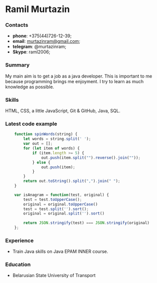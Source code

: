# Ramil Murtazin
### Contacts
- **phone**: +375(44)726-12-39;
- **email**: murtazinram@gmail.com;
- **telegram**: @murtazinram;
- **Skype**: raml2006;

### Summary
My main aim is to get a job as a java developer. This is important to me because programming brings me enjoyment. I try to learn as much knowledge as possible.

### Skills
HTML, CSS, a little JavaScript, Git & GitHub, Java, SQL.

### Latest code example
```javascript
    function spinWords(string) {
        let words = string.split(' ');
        var out = [];
        for (let item of words) {
            if (item.length >= 5) {
                out.push(item.split("").reverse().join(""));
            } else {
                out.push(item);
            }
        }
        return out.toString().split(",").join(" ");
    }  

    var isAnagram = function(test, original) {
        test = test.toUpperCase();
        original = original.toUpperCase()
        test = test.split('').sort();
        original = original.split('').sort()
      
        return JSON.stringify(test) === JSON.stringify(original)
    };
```
### Experience
- Train Java skills on Java EPAM INNER course.

### Education
- Belarusian State University of Transport